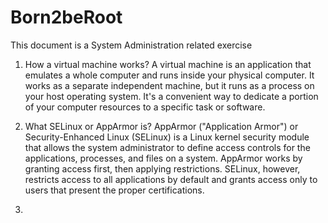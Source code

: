 # Born2beRoot
This document is a System Administration related exercise

1. How a virtual machine works?
A virtual machine is an application that emulates a whole computer and runs inside your physical computer. It works as a separate independent machine, but it runs as a process on your host operating system. It's a convenient way to dedicate a portion of your computer resources to a specific task or software.

2. What SELinux or AppArmor is?
AppArmor ("Application Armor") or Security-Enhanced Linux (SELinux) is a Linux kernel security module that allows the system administrator to define access controls for the applications, processes, and files on a system. AppArmor works by granting access first, then applying restrictions. SELinux, however, restricts access to all applications by default and grants access only to users that present the proper certifications.

3. 
